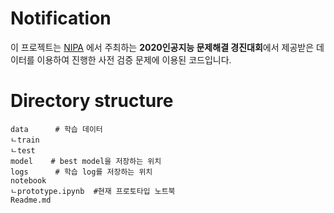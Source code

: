 # Notification
 이 프로젝트는 [NIPA](https://ai-korea.kr/info/contestPost.do) 에서 주최하는 **2020인공지능 문제해결 경진대회**에서 제공받은 데이터를 이용하여 진행한 사전 검증 문제에 이용된 코드입니다.

# Directory structure
```
data      # 학습 데이터
ㄴtrain
ㄴtest
model    # best model을 저장하는 위치
logs      # 학습 log를 저장하는 위치
notebook 
ㄴprototype.ipynb  #현재 프로토타입 노트북
Readme.md
```